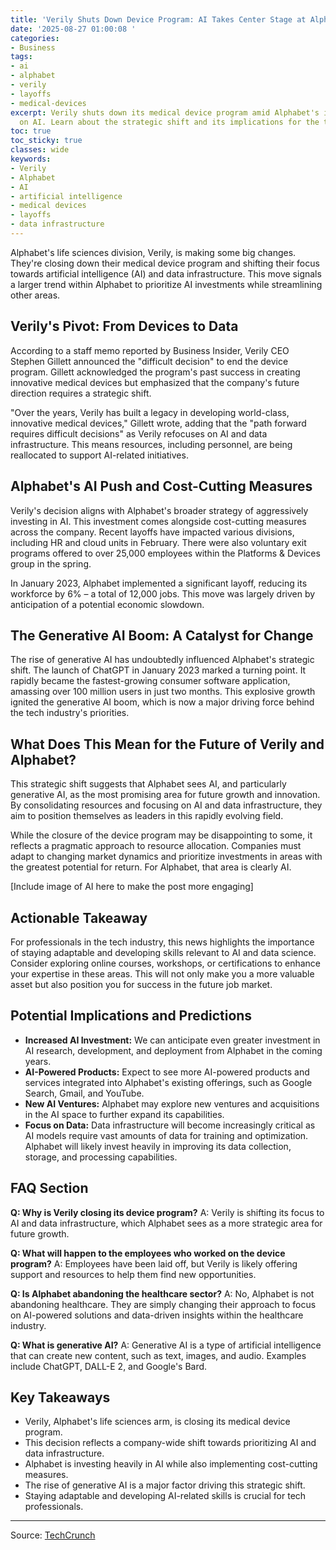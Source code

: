 ```yaml
---
title: 'Verily Shuts Down Device Program: AI Takes Center Stage at Alphabet'
date: '2025-08-27 01:00:08 '
categories:
- Business
tags:
- ai
- alphabet
- verily
- layoffs
- medical-devices
excerpt: Verily shuts down its medical device program amid Alphabet's increased focus
  on AI. Learn about the strategic shift and its implications for the tech industry.
toc: true
toc_sticky: true
classes: wide
keywords:
- Verily
- Alphabet
- AI
- artificial intelligence
- medical devices
- layoffs
- data infrastructure
---
```


Alphabet's life sciences division, Verily, is making some big changes. They're closing down their medical device program and shifting their focus towards artificial intelligence (AI) and data infrastructure. This move signals a larger trend within Alphabet to prioritize AI investments while streamlining other areas.

## Verily's Pivot: From Devices to Data

According to a staff memo reported by Business Insider, Verily CEO Stephen Gillett announced the "difficult decision" to end the device program. Gillett acknowledged the program's past success in creating innovative medical devices but emphasized that the company's future direction requires a strategic shift.

"Over the years, Verily has built a legacy in developing world-class, innovative medical devices," Gillett wrote, adding that the "path forward requires difficult decisions" as Verily refocuses on AI and data infrastructure. This means resources, including personnel, are being reallocated to support AI-related initiatives.

## Alphabet's AI Push and Cost-Cutting Measures

Verily's decision aligns with Alphabet's broader strategy of aggressively investing in AI. This investment comes alongside cost-cutting measures across the company. Recent layoffs have impacted various divisions, including HR and cloud units in February. There were also voluntary exit programs offered to over 25,000 employees within the Platforms & Devices group in the spring.

In January 2023, Alphabet implemented a significant layoff, reducing its workforce by 6% – a total of 12,000 jobs. This move was largely driven by anticipation of a potential economic slowdown.

## The Generative AI Boom: A Catalyst for Change

The rise of generative AI has undoubtedly influenced Alphabet's strategic shift. The launch of ChatGPT in January 2023 marked a turning point. It rapidly became the fastest-growing consumer software application, amassing over 100 million users in just two months. This explosive growth ignited the generative AI boom, which is now a major driving force behind the tech industry's priorities.

## What Does This Mean for the Future of Verily and Alphabet?

This strategic shift suggests that Alphabet sees AI, and particularly generative AI, as the most promising area for future growth and innovation. By consolidating resources and focusing on AI and data infrastructure, they aim to position themselves as leaders in this rapidly evolving field.

While the closure of the device program may be disappointing to some, it reflects a pragmatic approach to resource allocation. Companies must adapt to changing market dynamics and prioritize investments in areas with the greatest potential for return. For Alphabet, that area is clearly AI.

[Include image of AI here to make the post more engaging]

## Actionable Takeaway

For professionals in the tech industry, this news highlights the importance of staying adaptable and developing skills relevant to AI and data science. Consider exploring online courses, workshops, or certifications to enhance your expertise in these areas. This will not only make you a more valuable asset but also position you for success in the future job market.

## Potential Implications and Predictions

*   **Increased AI Investment:** We can anticipate even greater investment in AI research, development, and deployment from Alphabet in the coming years.
*   **AI-Powered Products:** Expect to see more AI-powered products and services integrated into Alphabet's existing offerings, such as Google Search, Gmail, and YouTube.
*   **New AI Ventures:** Alphabet may explore new ventures and acquisitions in the AI space to further expand its capabilities.
*   **Focus on Data:** Data infrastructure will become increasingly critical as AI models require vast amounts of data for training and optimization. Alphabet will likely invest heavily in improving its data collection, storage, and processing capabilities.

## FAQ Section

**Q: Why is Verily closing its device program?**
A: Verily is shifting its focus to AI and data infrastructure, which Alphabet sees as a more strategic area for future growth.

**Q: What will happen to the employees who worked on the device program?**
A: Employees have been laid off, but Verily is likely offering support and resources to help them find new opportunities.

**Q: Is Alphabet abandoning the healthcare sector?**
A: No, Alphabet is not abandoning healthcare. They are simply changing their approach to focus on AI-powered solutions and data-driven insights within the healthcare industry.

**Q: What is generative AI?**
A: Generative AI is a type of artificial intelligence that can create new content, such as text, images, and audio. Examples include ChatGPT, DALL-E 2, and Google's Bard.

## Key Takeaways

*   Verily, Alphabet's life sciences arm, is closing its medical device program.
*   This decision reflects a company-wide shift towards prioritizing AI and data infrastructure.
*   Alphabet is investing heavily in AI while also implementing cost-cutting measures.
*   The rise of generative AI is a major factor driving this strategic shift.
*   Staying adaptable and developing AI-related skills is crucial for tech professionals.

---

Source: [TechCrunch](https://techcrunch.com/2025/08/26/verily-is-closing-its-medical-device-program-as-alphabet-shifts-more-resources-to-ai/)